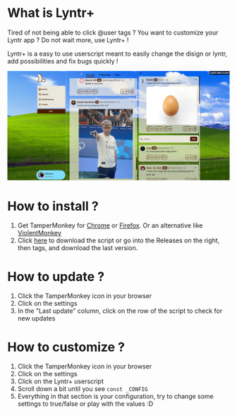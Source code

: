 # What is Lyntr+
 Tired of not being able to click @user tags ? You want to customize your Lyntr app ?
 Do not wait more, use Lyntr+ !
 
 Lyntr+ is a easy to use userscript meant to easily change the disign or lyntr, add possibilities and fix bugs quickly !

![lyntrplus-example.png](./lyntrplus-example.png)

# How to install ?
 1. Get TamperMonkey for [Chrome](https://chromewebstore.google.com/detail/tampermonkey/dhdgffkkebhmkfjojejmpbldmpobfkfo?hl=fr) or [Firefox](https://addons.mozilla.org/fr/firefox/addon/tampermonkey/). Or an alternative like [ViolentMonkey](https://violentmonkey.github.io/)
 2. Click [here](https://github.com/Sylicium/lyntr-plus-userscript/raw/main/production/lyntr-plus.user.js) to download the script or go into the Releases on the right, then tags, and download the last version.

# How to update ?
 1. Click the TamperMonkey icon in your browser
 2. Click on the settings
 3. In the "Last update" column, click on the row of the script to check for new updates
 
# How to customize ?
 1. Click the TamperMonkey icon in your browser
 2. Click on the settings
 3. Click on the Lyntr+ userscript
 4. Scroll down a bit until you see `const _CONFIG`
 5. Everything in that section is your configuration, try to change some settings to true/false or play with the values :D
